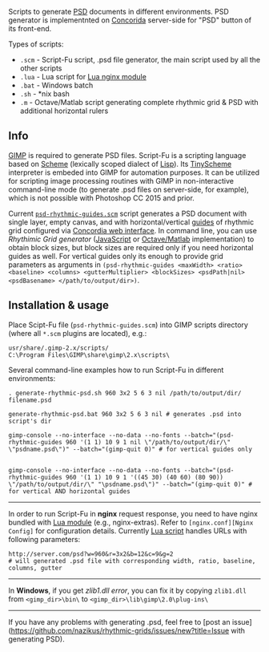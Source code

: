 Scripts to generate [PSD][PSD Spec] documents in different environments. PSD generator is implementnted on [Concorida][Concordia Grid] server-side for "PSD" button of its front-end.

Types of scripts:
 - `.scm` - Script-Fu script, .psd file generator, the main script used by all the other scripts
 - `.lua` - Lua script for [Lua nginx module][Nginx Lua]
 - `.bat` - Windows batch
 - `.sh`  - *nix bash 
 - `.m`   - Octave/Matlab script generating complete rhythmic grid & PSD with additional horizontal rulers

## Info

[GIMP][Gimp Home] is required to generate PSD files. Script-Fu is a scripting language based on [Scheme][Scheme Wiki] (lexically scoped dialect of [Lisp][Lisp Wiki]). Its [TinyScheme][TinyScheme Home] interpreter is embeded into GIMP for automation purposes. It can be utilized for scripting image processing routines with GIMP in non-interactive command-line mode (to generate .psd files on server-side, for example), which is not possible with Photoshop CC 2015 and prior.

Current [`psd-rhythmic-guides.scm`][ScriptFu script] script generates a PSD document with single layer, empty canvas, and with horizontal/vertical [guides][Gimp Guides] of rhythmic grid configured via [Concordia web interface][Concordia Grid]. In command line, you can use *Rhythimic Grid generator* ([JavaScript][Grids JS] or [Octave/Matlab][Grids Matlab] implementation) to obtain block sizes, but block sizes are required only if you need horizontal guides as well. For vertical guides only its enough to provide grid parameters as arguments in `(psd-rhythmic-guides <maxWidth> <ratio> <baseline> <columns> <gutterMultiplier> <blockSizes> <psdPath|nil> <psdBasename> </path/to/output/dir>)`.

## Installation & usage

Place Scipt-Fu file (`psd-rhythmic-guides.scm`) into GIMP scripts directory (where all `*.scm` plugins are located), e.g.:

    usr/share/.gimp-2.x/scripts/
    C:\Program Files\GIMP\share\gimp\2.x\scripts\

Several command-line examples how to run Script-Fu in different environments:
    
    . generate-rhythmic-psd.sh 960 3x2 5 6 3 nil /path/to/output/dir/ filename.psd
    
    generate-rhythmic-psd.bat 960 3x2 5 6 3 nil # generates .psd into script's dir
    
    gimp-console --no-interface --no-data --no-fonts --batch="(psd-rhythmic-guides 960 '(1 1) 10 9 1 nil \"/path/to/output/dir/\" \"psdname.psd\")" --batch="(gimp-quit 0)" # for vertical guides only

    
    gimp-console --no-interface --no-data --no-fonts --batch="(psd-rhythmic-guides 960 '(1 1) 10 9 1 '((45 30) (40 60) (80 90)) \"/path/to/output/dir/\" "\psdname.psd\")" --batch="(gimp-quit 0)" # for vertical AND horizontal guides

---

In order to run Script-Fu in __nginx__ request response, you need to have nginx bundled with [Lua module][Nginx Lua] (e.g., nginx-extras). Refer to `[nginx.conf][Nginx Config]` for configuration details. Currently [Lua script][Lua Script] handles URLs with following parameters:

    http://server.com/psd?w=960&r=3x2&b=12&c=9&g=2
    # will generated .psd file with corresponding width, ratio, baseline, columns, gutter

--- 

In __Windows__, if you get *zlib1.dll error*, you can fix it by copying `zlib1.dll` from `<gimp_dir>\bin\` to `<gimp_dir>\lib\gimp\2.0\plug-ins\`

----

If you have any problems with generating .psd, feel free to [post an issue](https://github.com/nazikus/rhythmic-grids/issues/new?title=Issue with generating PSD).

[PSD Spec]: https://www.adobe.com/devnet-apps/photoshop/fileformatashtml/ "PSD File Format Specification"
[Concordia Grid]: http://www.concordiagrid.com/ "Rhythmic grids"
[Nginx Lua]: https://github.com/openresty/lua-nginx-module "Nginx Lua module"
[Gimp Home]: https://www.gimp.org/ "Gimp Home"
[Gimp Guides]: https://docs.gimp.org/2.6/en/gimp-concepts-image-guides.html "Gimp Docs"
[Scheme Wiki]: https://en.wikipedia.org/wiki/Scheme_%28programming_language%29 "Wikipedia"
[Lisp Wiki]: https://www.wikiwand.com/en/Lisp_(programming_language) "Wikipedia"
[TinyScheme Home]: http://tinyscheme.sourceforge.net/ "TinyScheme SourceForge"
[ScriptFu Script]: https://github.com/nazikus/rhythmic-grids/blob/master/Script-Fu/psd-rhythmic-guides.scm "psd-rhythmic-guides.scm"
[Lua Script]: https://github.com/nazikus/rhythmic-grids/blob/master/Script-Fu/generate-rhythmic-psd.lua "generate-rhythmic-psd.lua"
[Grids JS]: https://github.com/nazikus/rhythmic-grids/blob/master/JavaScript/RhythmicGridGenerator.js "RhythmicGridGenerator.js"
[Grids Matlab]: https://github.com/nazikus/rhythmic-grids/blob/master/Matlab/GenerateRhythmicGrid.m "GenerateRhythmicGrid.m"
[Ngfinx Config]: https://github.com/nazikus/rhythmic-grids/blob/master/Script-Fu/nginx.conf "nginx.conf"

